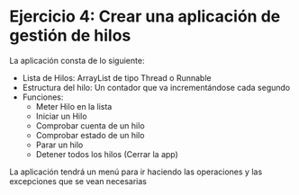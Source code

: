 # Ejercicio 4: Crear una aplicación de gestión de hilos
La aplicación consta de lo siguiente:
- Lista de Hilos: ArrayList de tipo Thread o Runnable
- Estructura del hilo: Un contador que va incrementándose cada segundo
- Funciones:
  - Meter Hilo en la lista
  - Iniciar un Hilo
  - Comprobar cuenta de un hilo
  - Comprobar estado de un hilo
  - Parar un hilo
  - Detener todos los hilos (Cerrar la app)

La aplicación tendrá un menú para ir haciendo las operaciones y las excepciones que se
  vean necesarias
